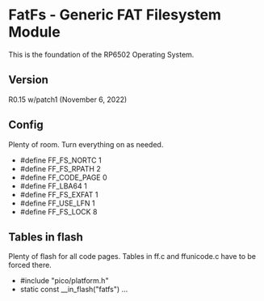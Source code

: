 # FatFs - Generic FAT Filesystem Module

This is the foundation of the RP6502 Operating System.

## Version

R0.15 w/patch1  (November 6, 2022)

## Config

Plenty of room. Turn everything on as needed.

* #define FF_FS_NORTC    1
* #define FF_FS_RPATH    2
* #define FF_CODE_PAGE   0
* #define FF_LBA64       1
* #define FF_FS_EXFAT    1
* #define FF_USE_LFN     1
* #define FF_FS_LOCK     8

## Tables in flash

Plenty of flash for all code pages. Tables in ff.c and ffunicode.c have to be forced there.

* #include "pico/platform.h"
* static const __in_flash("fatfs") ...
